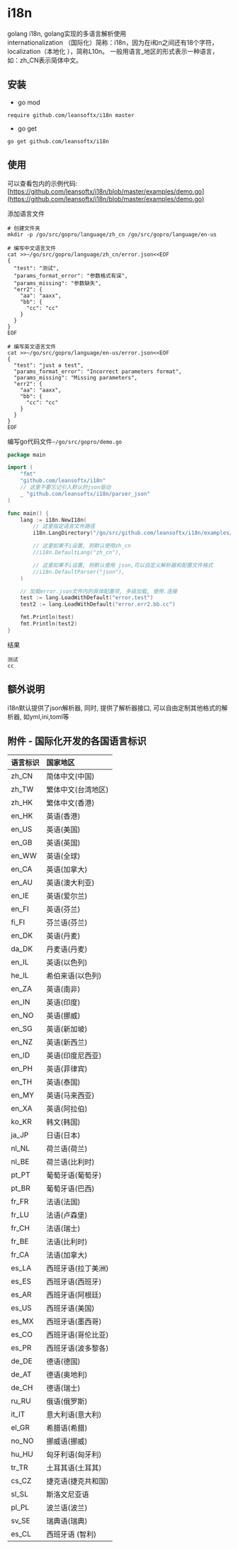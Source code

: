 # i18n
golang i18n, golang实现的多语言解析使用  
internationalization （国际化）简称：i18n，因为在i和n之间还有18个字符，localization（本地化 ），简称L10n。 一般用语言_地区的形式表示一种语言，如：zh_CN表示简体中文。

## 安装
- go mod
```shell script
require github.com/leansoftx/i18n master
```
- go get
```shell script
go get github.com/leansoftx/i18n
```

## 使用
可以查看包内的示例代码: [https://github.com/leansoftx/i18n/blob/master/examples/demo.go](https://github.com/leansoftx/i18n/blob/master/examples/demo.go)  

添加语言文件
```shell script
# 创建文件夹
mkdir -p /go/src/gopro/language/zh_cn /go/src/gopro/language/en-us

# 编写中文语言文件
cat >>~/go/src/gopro/language/zh_cn/error.json<<EOF
{
  "test": "测试",
  "params_format_error": "参数格式有误",
  "params_missing": "参数缺失",
  "err2": {
    "aa": "aaxx",
    "bb": {
      "cc": "cc"
    }
  }
}
EOF

# 编写英文语言文件
cat >>~/go/src/gopro/language/en-us/error.json<<EOF
{
  "test": "just a test",
  "params_format_error": "Incorrect parameters format",
  "params_missing": "Missing parameters",
  "err2": {
    "aa": "aaxx",
    "bb": {
      "cc": "cc"
    }
  }
}
EOF
```
编写go代码文件`~/go/src/gopro/demo.go`
```go
package main

import (
	"fmt"
	"github.com/leansoftx/i18n"
	// 这里不要忘记引入默认的json驱动
	_ "github.com/leansoftx/i18n/parser_json"
)

func main() {
	lang := i18n.NewI18n(
		// 这里指定语言文件路径
		i18n.LangDirectory("/go/src/github.com/leansoftx/i18n/examples/language"),

		// 这里如果不i设置, 则默认使用zh_cn
		//i18n.DefaultLang("zh_cn"),

		// 这里如果不i设置, 则默认使用 json,可以自定义解析器和配置文件格式
		//i18n.DefaultParser("json"),
	)

	// 加载error.json文件内的具体配置项, 多级加载, 使用.连接
	test := lang.LoadWithDefault("error.test")
	test2 := lang.LoadWithDefault("error.err2.bb.cc")

	fmt.Println(test)
	fmt.Println(test2)
}
```
结果
```shell script
测试
cc
```

## 额外说明
i18n默认提供了json解析器, 同时, 提供了解析器接口, 可以自由定制其他格式的解析器, 如yml,ini,toml等


## 附件 - 国际化开发的各国语言标识
语言标识|国家地区  
---|:---  
zh_CN  |  简体中文(中国)  
zh_TW  |  繁体中文(台湾地区)  
zh_HK  |  繁体中文(香港)  
en_HK  |  英语(香港)  
en_US  |  英语(美国)  
en_GB  |  英语(英国)  
en_WW  |  英语(全球)  
en_CA  |  英语(加拿大)  
en_AU  |  英语(澳大利亚)  
en_IE  |  英语(爱尔兰)  
en_FI  |  英语(芬兰)  
fi_FI  |  芬兰语(芬兰)  
en_DK  |  英语(丹麦)  
da_DK  |  丹麦语(丹麦)  
en_IL  |  英语(以色列)  
he_IL  |  希伯来语(以色列)  
en_ZA  |  英语(南非)  
en_IN  |  英语(印度)  
en_NO  |  英语(挪威)  
en_SG  |  英语(新加坡)  
en_NZ  |  英语(新西兰)  
en_ID  |  英语(印度尼西亚)  
en_PH  |  英语(菲律宾)  
en_TH  |  英语(泰国)  
en_MY  |  英语(马来西亚)  
en_XA  |  英语(阿拉伯)  
ko_KR  |  韩文(韩国)  
ja_JP  |  日语(日本)  
nl_NL  |  荷兰语(荷兰)  
nl_BE  |  荷兰语(比利时)  
pt_PT  |  葡萄牙语(葡萄牙)  
pt_BR  |  葡萄牙语(巴西)  
fr_FR  |  法语(法国)  
fr_LU  |  法语(卢森堡)  
fr_CH  |  法语(瑞士)  
fr_BE  |  法语(比利时)  
fr_CA  |  法语(加拿大)  
es_LA  |  西班牙语(拉丁美洲)  
es_ES  |  西班牙语(西班牙)  
es_AR  |  西班牙语(阿根廷)  
es_US  |  西班牙语(美国)  
es_MX  |  西班牙语(墨西哥)  
es_CO  |  西班牙语(哥伦比亚)  
es_PR  |  西班牙语(波多黎各)  
de_DE  |  德语(德国)  
de_AT  |  德语(奥地利)  
de_CH  |  德语(瑞士)  
ru_RU  |  俄语(俄罗斯)  
it_IT  |  意大利语(意大利)  
el_GR  |  希腊语(希腊)  
no_NO  |  挪威语(挪威)  
hu_HU  |  匈牙利语(匈牙利)  
tr_TR  |  土耳其语(土耳其)  
cs_CZ  |  捷克语(捷克共和国)  
sl_SL  |  斯洛文尼亚语   
pl_PL  |  波兰语(波兰)  
sv_SE  |  瑞典语(瑞典)  
es_CL  |  西班牙语 (智利)  